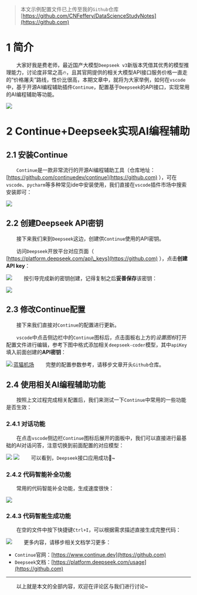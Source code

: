 

> 本文示例配置文件已上传至我的`Github`仓库[https://github.com/CNFeffery/DataScienceStudyNotes](https://github.com)


# 1 简介


　　大家好我是费老师，最近国产大模型`Deepseek v3`新版本凭借其优秀的模型推理能力，讨论度非常之高🔥，且其官网提供的相关大模型API接口服务价格一直走的“价格屠夫”路线，性价比很高，本期文章中，就将为大家举例，如何在`vscode`中，基于开源AI编程辅助插件`Continue`，配置基于`Deepseek`的API接口，实现常用的AI编程辅助等功能。


[![](https://img2024.cnblogs.com/blog/1344061/202412/1344061-20241230155829340-2040987696.png)](https://github.com)
# 2 Continue\+Deepseek实现AI编程辅助


## 2\.1 安装Continue


　　`Continue`是一款非常流行的开源AI编程辅助工具（仓库地址：[https://github.com/continuedev/continue](https://github.com) ），可在`vscode`、`pycharm`等多种常见ide中安装使用，我们直接在`vscode`插件市场中搜索安装即可：


[![](https://img2024.cnblogs.com/blog/1344061/202412/1344061-20241230155832321-1069900471.png)](https://github.com)
## 2\.2 创建Deepseek API密钥


　　接下来我们来到`Deepseek`这边，创建供`Continue`使用的API密钥。


　　访问`Deepseek`开放平台对应页面（ [https://platform.deepseek.com/api\_keys](https://github.com) ），点击**创建API key**：


[![](https://img2024.cnblogs.com/blog/1344061/202412/1344061-20241230155834436-168810106.png)](https://github.com)
　　按引导完成新的密钥创建，记得复制之后**妥善保存**该密钥：


[![](https://img2024.cnblogs.com/blog/1344061/202412/1344061-20241230155836648-895840018.png)](https://github.com)
## 2\.3 修改Continue配置


　　接下来我们直接对`Continue`的配置进行更新。


　　`vscode`中点击侧边栏中的`Continue`图标后，点击面板右上方的*设置图标*打开配置文件进行编辑，参考下图中格式添加相关`deepseek-coder`模型，其中`apiKey`填入前面创建的**API密钥**：


[![](https://img2024.cnblogs.com/blog/1344061/202412/1344061-20241230155838645-1331564678.png)](https://github.com):[蓝猫机场](https://fenfang.org)
　　完整的配置参数参考，请移步文章开头`Github`仓库。


## 2\.4 使用相关AI编程辅助功能


　　按照上文过程完成相关配置后，我们来测试一下`Continue`中常用的一些功能是否生效：


### 2\.4\.1 对话功能


　　在点击`vscode`侧边栏`Continue`图标后展开的面板中，我们可以直接进行最基础的AI对话问答，注意切换到前面配置的对应模型：


[![](https://img2024.cnblogs.com/blog/1344061/202412/1344061-20241230155840803-690599153.png)](https://github.com)
[![](https://img2024.cnblogs.com/blog/1344061/202412/1344061-20241230155842603-1653433886.png)](https://github.com)
　　可以看到，`Deepseek`接口应用成功🎉\~


### 2\.4\.2 代码智能补全功能


　　常用的代码智能补全功能，生成速度很快：


[![](https://img2024.cnblogs.com/blog/1344061/202412/1344061-20241230155844510-2033348307.gif)](https://github.com)
### 2\.4\.3 代码智能生成功能


　　在空的文件中按下快捷键`Ctrl+I`，可以根据需求描述直接生成完整代码：


[![](https://img2024.cnblogs.com/blog/1344061/202412/1344061-20241230155846478-1775033457.gif)](https://github.com)
　　更多内容，请移步相关文档学习更多：


* `Continue`官网：[https://www.continue.dev](https://github.com)
* `Deepseek`文档：[https://platform.deepseek.com/usage](https://github.com)




---


　　以上就是本文的全部内容，欢迎在评论区与我们进行讨论\~


